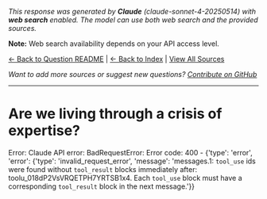 <!-- 
Generated by: claude
Model: claude-sonnet-4-20250514
Prompt type: sources
Tools enabled: True
Generated at: 2025-06-30T20:49:23.763984
-->

*This response was generated by **Claude** (claude-sonnet-4-20250514) with **web search** enabled. The model can use both web search and the provided sources.*

**Note:** Web search availability depends on your API access level.

[← Back to Question README](README.md) | [← Back to Index](../README.md) | [View All Sources](../allsources.md)

*Want to add more sources or suggest new questions? [Contribute on GitHub](https://github.com/justinwest/SuggestedSources)*

---

# Are we living through a crisis of expertise?

Error: Claude API error: BadRequestError: Error code: 400 - {'type': 'error', 'error': {'type': 'invalid_request_error', 'message': 'messages.1: `tool_use` ids were found without `tool_result` blocks immediately after: toolu_018dP2VsVRQETPH7YRTSB1x4. Each `tool_use` block must have a corresponding `tool_result` block in the next message.'}}